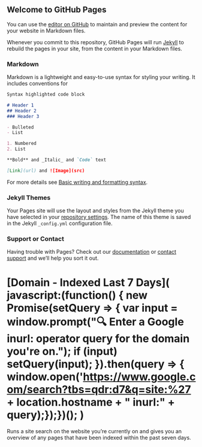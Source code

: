 ## Welcome to GitHub Pages

You can use the [editor on GitHub](https://github.com/timeisaninfiniteloop/Bookmarklet/edit/main/README.md) to maintain and preview the content for your website in Markdown files.

Whenever you commit to this repository, GitHub Pages will run [Jekyll](https://jekyllrb.com/) to rebuild the pages in your site, from the content in your Markdown files.

### Markdown

Markdown is a lightweight and easy-to-use syntax for styling your writing. It includes conventions for

```markdown
Syntax highlighted code block

# Header 1
## Header 2
### Header 3

- Bulleted
- List

1. Numbered
2. List

**Bold** and _Italic_ and `Code` text

[Link](url) and ![Image](src)
```

For more details see [Basic writing and formatting syntax](https://docs.github.com/en/github/writing-on-github/getting-started-with-writing-and-formatting-on-github/basic-writing-and-formatting-syntax).

### Jekyll Themes

Your Pages site will use the layout and styles from the Jekyll theme you have selected in your [repository settings](https://github.com/timeisaninfiniteloop/Bookmarklet/settings/pages). The name of this theme is saved in the Jekyll `_config.yml` configuration file.

### Support or Contact

Having trouble with Pages? Check out our [documentation](https://docs.github.com/categories/github-pages-basics/) or [contact support](https://support.github.com/contact) and we’ll help you sort it out.


# [Domain - Indexed Last 7 Days]( javascript:(function() { new Promise(setQuery => { var input = window.prompt("🔍 Enter a Google inurl: operator query for the domain you're on."); if (input) setQuery(input); }).then(query => { window.open('https://www.google.com/search?tbs=qdr:d7&q=site:%27 + location.hostname + " inurl:" + query);});})(); )

Runs a site search on the website you’re currently on and gives you an overview of any pages that have been indexed within the past seven days.
